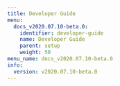 ```yaml
---
title: Developer Guide
menu:
  docs_v2020.07.10-beta.0:
    identifier: developer-guide
    name: Developer Guide
    parent: setup
    weight: 50
menu_name: docs_v2020.07.10-beta.0
info:
  version: v2020.07.10-beta.0
---
```


